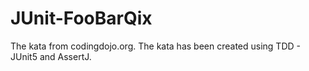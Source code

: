 # JUnit-FooBarQix

The kata from codingdojo.org. The kata has been created using TDD - JUnit5 and AssertJ.
